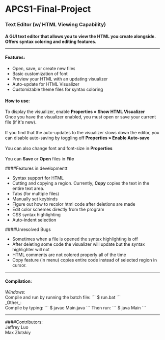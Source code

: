 # APCS1-Final-Project

<h3> Text Editor (w/ HTML Viewing Capability) </h3>

<h4> A GUI text editor that allows you to view the HTML you create alongside. Offers syntax coloring and editing features.

<hr>
<h4>Features:</h4>
<ul>
<li>Open, save, or create new files</li>
<li>Basic customization of font</li>
<li>Preview your HTML with an updating visualizer</li>
<li>Auto-update for HTML Visualizer</li>
<li>Customizable theme files for syntax coloring</li>
</ul>

<h4>How to use:</h4>
To display the visualizer, enable <b>Properties » Show HTML Visualizer</b>
<br>
Once you have the visualizer enabled, you must open or save your current file
(if it's new). <br><br>
If you find that the auto-updates to the visualizer slows down the editor, 
you can disable auto-saving by toggling off <b>Properties » Enable Auto-save</b> <br><br>
You can also change font and font-size in <b>Properties</b> <br><br>
You can <b>Save</b> or <b>Open</b> files in <b>File</b>

####Features in developmentt
  + Syntax support for HTML
  + Cutting and copying a region. Currently, <b>Copy</b> copies the text in the entire text area.
  + Tabs (for multiple files)
  + Manually set keybinds
  + Figure out how to recolor html code after deletions are made
  + Edit color schemes directly from the program
  + CSS syntax highlighting
  + Auto-indent selection

####Unresolved Bugs
  + Sometimes when a file is opened the syntax highlighting is off
  + After deleting some code the visualizer will update but the syntax highlighter will not
  + HTML comments are not colored properly all of the time
  + Copy feature (in menu) copies entire code instead of selected region in cursor.

<hr>
<h4>Compilation:</h4>
<i>Windows</i>: <br>
Compile and run by running the batch file:
```
$ run.bat
```
<br>
_Other_: <br>
Compile by typing:
```
$ javac Main.java
```
Then run:
```
$ java Main
```

<hr>
####Contributors:
<br>
Jeffrey Luo
<br>
Max Zlotskiy
